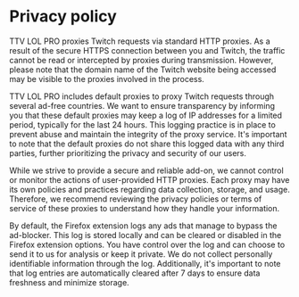 # Privacy policy

TTV LOL PRO proxies Twitch requests via standard HTTP proxies. As a result of the secure HTTPS connection between you and Twitch, the traffic cannot be read or intercepted by proxies during transmission. However, please note that the domain name of the Twitch website being accessed may be visible to the proxies involved in the process.

TTV LOL PRO includes default proxies to proxy Twitch requests through several ad-free countries. We want to ensure transparency by informing you that these default proxies may keep a log of IP addresses for a limited period, typically for the last 24 hours. This logging practice is in place to prevent abuse and maintain the integrity of the proxy service. It's important to note that the default proxies do not share this logged data with any third parties, further prioritizing the privacy and security of our users.

While we strive to provide a secure and reliable add-on, we cannot control or monitor the actions of user-provided HTTP proxies. Each proxy may have its own policies and practices regarding data collection, storage, and usage. Therefore, we recommend reviewing the privacy policies or terms of service of these proxies to understand how they handle your information.

By default, the Firefox extension logs any ads that manage to bypass the ad-blocker. This log is stored locally and can be cleared or disabled in the Firefox extension options. You have control over the log and can choose to send it to us for analysis or keep it private. We do not collect personally identifiable information through the log. Additionally, it's important to note that log entries are automatically cleared after 7 days to ensure data freshness and minimize storage.
